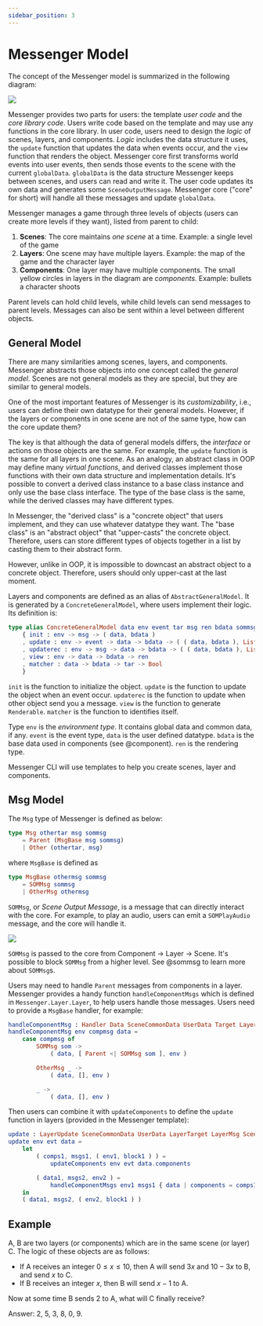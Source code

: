 ```yaml
---
sidebar_position: 3
---
```


# Messenger Model

The concept of the Messenger model is summarized in the following diagram:

![](/img/intro1.jpg)

Messenger provides two parts for users: the template _user code_ and the _core library code_. Users write code based on the template and may use any functions in the core library. In user code, users need to design the _logic_ of scenes, layers, and components. _Logic_ includes the data structure it uses, the `update` function that updates the data when events occur, and the `view` function that renders the object. Messenger core first transforms world events into user events, then sends those events to the scene with the current `globalData`. `globalData` is the data structure Messenger keeps between scenes, and users can read and write it. The user code updates its own data and generates some `SceneOutputMessage`. Messenger core ("core" for short) will handle all these messages and update `globalData`.

Messenger manages a game through three levels of objects (users can create more levels if they want), listed from parent to child:

1. **Scenes**: The core maintains *one scene* at a time. Example: a single level of the game
2. **Layers**: One scene may have multiple layers. Example: the map of the game and the character layer
3. **Components**: One layer may have multiple components. The small yellow circles in layers in the diagram are _components_. Example: bullets a character shoots

Parent levels can hold child levels, while child levels can send messages to parent levels. Messages can also be sent within a level between different objects.

## General Model

There are many similarities among scenes, layers, and components. Messenger abstracts those objects into one concept called the _general model_. Scenes are not general models as they are special, but they are similar to general models.

One of the most important features of Messenger is its _customizability_, i.e., users can define their own datatype for their general models. However, if the layers or components in one scene are not of the same type, how can the core update them?

The key is that although the data of general models differs, the _interface_ or actions on those objects are the same. For example, the `update` function is the same for all layers in one scene. As an analogy, an abstract class in OOP may define many _virtual functions_, and derived classes implement those functions with their own data structure and implementation details. It's possible to convert a derived class instance to a base class instance and only use the base class interface. The type of the base class is the same, while the derived classes may have different types.

In Messenger, the "derived class" is a "concrete object" that users implement, and they can use whatever datatype they want. The "base class" is an "abstract object" that "upper-casts" the concrete object. Therefore, users can store different types of objects together in a list by casting them to their abstract form.

However, unlike in OOP, it is impossible to downcast an abstract object to a concrete object. Therefore, users should only upper-cast at the last moment.

Layers and components are defined as an alias of `AbstractGeneralModel`. It is generated by a `ConcreteGeneralModel`, where users implement their logic. Its definition is:

```elm
type alias ConcreteGeneralModel data env event tar msg ren bdata sommsg =
    { init : env -> msg -> ( data, bdata )
    , update : env -> event -> data -> bdata -> ( ( data, bdata ), List (Msg tar msg sommsg), ( env, Bool ) )
    , updaterec : env -> msg -> data -> bdata -> ( ( data, bdata ), List (Msg tar msg sommsg), env )
    , view : env -> data -> bdata -> ren
    , matcher : data -> bdata -> tar -> Bool
    }
```

`init` is the function to initialize the object.
`update` is the function to update the object when an event occur. `updaterec` is the function to update when other object send you a message. `view` is the function to generate `Renderable`. `matcher` is the function to identifies itself.

Type `env` is the _environment type_. It contains global data and common data, if any. `event` is the event type, `data` is the user defined datatype. `bdata` is the base data used in components (see @component). `ren` is the rendering type.

Messenger CLI will use templates to help you create scenes, layer and components.

## Msg Model

The `Msg` type of Messenger is defined as below:

```elm
type Msg othertar msg sommsg
    = Parent (MsgBase msg sommsg)
    | Other (othertar, msg)
```
where `MsgBase` is defined as
```elm
type MsgBase othermsg sommsg
    = SOMMsg sommsg
    | OtherMsg othermsg
```

`SOMMsg`, or _Scene Output Message_, is a message that can directly interact with the core. For example, to play an audio, users can emit a `SOMPlayAudio` message, and the core will handle it.


![](/img/intro2.jpg)



`SOMMsg` is passed to the core from Component $\rightarrow$ Layer $\rightarrow$ Scene. It's possible to block `SOMMsg` from a higher level. See @sommsg to learn more about `SOMMsg`s.

Users may need to handle `Parent` messages from components in a layer. Messenger provides a handy function `handleComponentMsgs` which is defined in `Messenger.Layer.Layer`, to help users handle those messages. Users need to provide a `MsgBase` handler, for example:

```elm
handleComponentMsg : Handler Data SceneCommonData UserData Target LayerMsg SceneMsg ComponentMsg
handleComponentMsg env compmsg data =
    case compmsg of
        SOMMsg som ->
            ( data, [ Parent <| SOMMsg som ], env )

        OtherMsg _ ->
            ( data, [], env )

        _ ->
            ( data, [], env )
```

Then users can combine it with `updateComponents` to define the `update` function in layers (provided in the Messenger template):

```elm
update : LayerUpdate SceneCommonData UserData LayerTarget LayerMsg SceneMsg Data
update env evt data =
    let
        ( comps1, msgs1, ( env1, block1 ) ) =
            updateComponents env evt data.components

        ( data1, msgs2, env2 ) =
            handleComponentMsgs env1 msgs1 { data | components = comps1 } [] handleComponentMsg
    in
    ( data1, msgs2, ( env2, block1 ) )
```

## Example

A, B are two layers (or components) which are in the same scene (or layer) C. The logic of these objects are as follows:

- If A receives an integer $0 \leq x \leq 10$, then A will send $3x$ and $10-3x$ to B, and send $x$ to C.
- If B receives an integer $x$, then B will send $x-1$ to A.

Now at some time B sends $2$ to A, what will C finally receive?

Answer: 2, 5, 3, 8, 0, 9.
